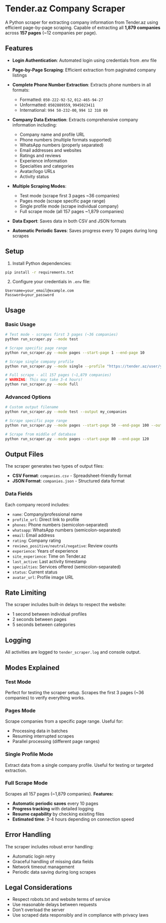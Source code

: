 # Tender.az Company Scraper

A Python scraper for extracting company information from Tender.az using efficient page-by-page scraping. Capable of extracting all **1,879 companies** across **157 pages** (~12 companies per page).

## Features

- **Login Authentication**: Automated login using credentials from .env file
- **Page-by-Page Scraping**: Efficient extraction from paginated company listings
- **Complete Phone Number Extraction**: Extracts phone numbers in all formats:
  - Formatted: `050-222-92-52`, `012-465-94-27`
  - Unformatted: `0502889559`, `9945023411`
  - International: `994 50-232-00`, `994 12 310 09`
- **Company Data Extraction**: Extracts comprehensive company information including:
  - Company name and profile URL
  - Phone numbers (multiple formats supported)
  - WhatsApp numbers (properly separated)
  - Email addresses and websites
  - Ratings and reviews
  - Experience information
  - Specialties and categories
  - Avatar/logo URLs
  - Activity status

- **Multiple Scraping Modes**:
  - Test mode (scrape first 3 pages ~36 companies)
  - Pages mode (scrape specific page range)
  - Single profile mode (scrape individual company)
  - Full scrape mode (all 157 pages ~1,879 companies)

- **Data Export**: Saves data in both CSV and JSON formats
- **Automatic Periodic Saves**: Saves progress every 10 pages during long scrapes

## Setup

1. Install Python dependencies:
```bash
pip install -r requirements.txt
```

2. Configure your credentials in `.env` file:
```
Username=your_email@example.com
Password=your_password
```

## Usage

### Basic Usage

```bash
# Test mode - scrapes first 3 pages (~36 companies)
python run_scraper.py --mode test

# Scrape specific page range
python run_scraper.py --mode pages --start-page 1 --end-page 10

# Scrape single company profile
python run_scraper.py --mode single --profile "https://tender.az/user/yagmur2/"

# Full scrape - all 157 pages (~1,879 companies)
# WARNING: This may take 3-4 hours!
python run_scraper.py --mode full
```

### Advanced Options

```bash
# Custom output filename
python run_scraper.py --mode test --output my_companies

# Scrape specific page range
python run_scraper.py --mode pages --start-page 50 --end-page 100 --output batch2

# Scrape from middle of database
python run_scraper.py --mode pages --start-page 80 --end-page 120
```

## Output Files

The scraper generates two types of output files:

- **CSV Format**: `companies.csv` - Spreadsheet-friendly format
- **JSON Format**: `companies.json` - Structured data format

### Data Fields

Each company record includes:
- `name`: Company/professional name
- `profile_url`: Direct link to profile
- `phones`: Phone numbers (semicolon-separated)
- `whatsapp`: WhatsApp numbers (semicolon-separated)
- `email`: Email address
- `rating`: Company rating
- `reviews_positive/neutral/negative`: Review counts
- `experience`: Years of experience
- `site_experience`: Time on Tender.az
- `last_active`: Last activity timestamp
- `specialties`: Services offered (semicolon-separated)
- `status`: Current status
- `avatar_url`: Profile image URL

## Rate Limiting

The scraper includes built-in delays to respect the website:
- 1 second between individual profiles
- 2 seconds between pages
- 5 seconds between categories

## Logging

All activities are logged to `tender_scraper.log` and console output.

## Modes Explained

### Test Mode
Perfect for testing the scraper setup. Scrapes the first 3 pages (~36 companies) to verify everything works.

### Pages Mode
Scrape companies from a specific page range. Useful for:
- Processing data in batches
- Resuming interrupted scrapes
- Parallel processing (different page ranges)

### Single Profile Mode
Extract data from a single company profile. Useful for testing or targeted extraction.

### Full Scrape Mode
Scrapes all 157 pages (~1,879 companies). **Features:**
- **Automatic periodic saves** every 10 pages
- **Progress tracking** with detailed logging
- **Resume capability** by checking existing files
- **Estimated time**: 3-4 hours depending on connection speed

## Error Handling

The scraper includes robust error handling:
- Automatic login retry
- Graceful handling of missing data fields
- Network timeout management
- Periodic data saving during long scrapes

## Legal Considerations

- Respect robots.txt and website terms of service
- Use reasonable delays between requests
- Don't overload the server
- Use scraped data responsibly and in compliance with privacy laws